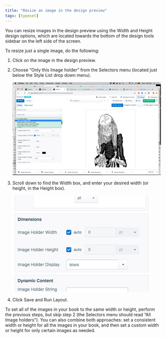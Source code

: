 ```yaml
---
title: "Resize an image in the design preview"
tags: [typeset]
---
```

 
<html><body><section data-type="chapter" class="hsecchapter" data-hederis-type="hsecchapter" id="resize-images" data-pi-attrs="id: resize-images; data-tags: typeset;" role="doc-chapter" data-tags="typeset" data-author-name=" " data-book-title=" " title="Resize an image in the design preview"><p class="hblkp" data-hederis-type="hblkp" id="pznRic89n">You can resize images in the design preview using the Width and Height design options, which are located towards the bottom of the design tools sidebar on the left side of the screen. </p><p class="hblkp" data-hederis-type="hblkp" id="pRUYOeXXS">To resize just a single image, do the following:</p><ol class="hwprnumlist" data-hederis-type="hwprnumlist" id="p5U8QTfJF"><li class="hblkoli" data-hederis-type="hblkoli" id="liHUkAWcPo"><p class="hblkoli" data-hederis-type="hblklip" id="pKKPc4sxs">Click on the image in the design preview.</p></li><li class="hblkoli" data-hederis-type="hblkoli" id="liYh32MT98"><p class="hblkoli" data-hederis-type="hblklip" id="pxvVn3aup">Choose &#8220;Only this Image holder&#8221; from the Selectors menu (located just below the Style List drop down menu).</p><img data-hederis-type="hblkimg" class="hblkimg" id="pTStGlzAa" src="/images/resize_img_1.png" data-img-src="/images/resize_img_1.png"/></li><li class="hblkoli" data-hederis-type="hblkoli" id="liPgzgOGka"><p class="hblkoli" data-hederis-type="hblklip" id="p8DFhALJW">Scroll down to find the Width box, and enter your desired width (or height, in the Height box).</p><img data-hederis-type="hblkimg" class="hblkimg" id="pPZ5nE8aQ" src="/images/resize_img_2.png" data-img-src="/images/resize_img_2.png"/></li><li class="hblkoli" data-hederis-type="hblkoli" id="liClpY35pw"><p class="hblkoli" data-hederis-type="hblklip" id="pS6UA1ukL">Click Save and Run Layout.</p></li></ol><p class="hblkp" data-hederis-type="hblkp" id="pslCierEd">To set all of the images in your book to the same width or height, perform the previous steps, but skip step 2 (the Selectors menu should read &#8220;All Image holders&#8221;). You can also combine both approaches: set a consistent width or height for all the images in your book, and then set a custom width or height for only certain images as needed.</p></section></body></html>
